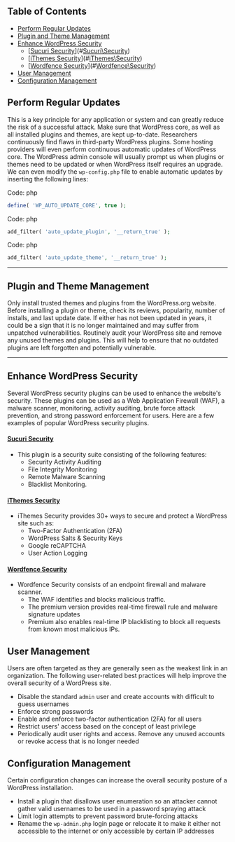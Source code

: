 ## Table of Contents

  - [Perform Regular Updates](#Perform\Regular\Updates)
  - [Plugin and Theme Management](#Plugin\and\Theme\Management)
  - [Enhance WordPress Security](#Enhance\WordPress\Security)
      - [[Sucuri Security](https://wordpress.org/plugins/sucuri-scanner/)](#[Sucuri\Security](https://wordpress.org/plugins/sucuri-scanner/))
      - [[iThemes Security](https://wordpress.org/plugins/better-wp-security/)](#[iThemes\Security](https://wordpress.org/plugins/better-wp-security/))
      - [[Wordfence Security](https://wordpress.org/plugins/wordfence/)](#[Wordfence\Security](https://wordpress.org/plugins/wordfence/))
  - [User Management](#User\Management)
  - [Configuration Management](#Configuration\Management)

## Perform Regular Updates

This is a key principle for any application or system and can greatly reduce the risk of a successful attack. Make sure that WordPress core, as well as all installed plugins and themes, are kept up-to-date. Researchers continuously find flaws in third-party WordPress plugins. Some hosting providers will even perform continuous automatic updates of WordPress core. The WordPress admin console will usually prompt us when plugins or themes need to be updated or when WordPress itself requires an upgrade. We can even modify the `wp-config.php` file to enable automatic updates by inserting the following lines:

Code: php

```php
define( 'WP_AUTO_UPDATE_CORE', true );
```

Code: php

```php
add_filter( 'auto_update_plugin', '__return_true' );
```

Code: php

```php
add_filter( 'auto_update_theme', '__return_true' );
```

---

## Plugin and Theme Management
Only install trusted themes and plugins from the WordPress.org website. Before installing a plugin or theme, check its reviews, popularity, number of installs, and last update date. If either has not been updated in years, it could be a sign that it is no longer maintained and may suffer from unpatched vulnerabilities. Routinely audit your WordPress site and remove any unused themes and plugins. This will help to ensure that no outdated plugins are left forgotten and potentially vulnerable.

---

## Enhance WordPress Security

Several WordPress security plugins can be used to enhance the website's security. These plugins can be used as a Web Application Firewall (WAF), a malware scanner, monitoring, activity auditing, brute force attack prevention, and strong password enforcement for users. Here are a few examples of popular WordPress security plugins.

#### [Sucuri Security](https://wordpress.org/plugins/sucuri-scanner/)

- This plugin is a security suite consisting of the following features:
    - Security Activity Auditing
    - File Integrity Monitoring
    - Remote Malware Scanning
    - Blacklist Monitoring.

#### [iThemes Security](https://wordpress.org/plugins/better-wp-security/)

- iThemes Security provides 30+ ways to secure and protect a WordPress site such as:
    - Two-Factor Authentication (2FA)
    - WordPress Salts & Security Keys
    - Google reCAPTCHA
    - User Action Logging

#### [Wordfence Security](https://wordpress.org/plugins/wordfence/)

- Wordfence Security consists of an endpoint firewall and malware scanner.
    - The WAF identifies and blocks malicious traffic.
    - The premium version provides real-time firewall rule and malware signature updates
    - Premium also enables real-time IP blacklisting to block all requests from known most malicious IPs.

## User Management

Users are often targeted as they are generally seen as the weakest link in an organization. The following user-related best practices will help improve the overall security of a WordPress site.

- Disable the standard `admin` user and create accounts with difficult to guess usernames
- Enforce strong passwords
- Enable and enforce two-factor authentication (2FA) for all users
- Restrict users' access based on the concept of least privilege
- Periodically audit user rights and access. Remove any unused accounts or revoke access that is no longer needed

## Configuration Management

Certain configuration changes can increase the overall security posture of a WordPress installation.

- Install a plugin that disallows user enumeration so an attacker cannot gather valid usernames to be used in a password spraying attack
- Limit login attempts to prevent password brute-forcing attacks
- Rename the `wp-admin.php` login page or relocate it to make it either not accessible to the internet or only accessible by certain IP addresses











